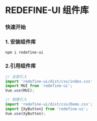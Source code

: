 # REDEFINE-UI  组件库 

### 快速开始

### 1. 安装组件库
```
npm i redefine-ui
```

### 2.引用组件库
```javascript
// 全部引入
import 'redefine-ui/dist/css/index.css'
import MUI from 'redefine-ui';
Vue.use(MUI);

// 按需引入
import 'redefine-ui/dist/css/Demo.css';
import {XyButton} from 'redefine-ui';
Vue.use(XyButton);
```